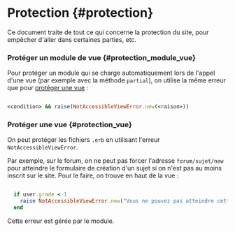 # Protection {#protection}

Ce document traite de tout ce qui concerne la protection du site, pour empêcher d'aller dans certaines parties, etc.

### Protéger un module de vue {#protection_module_vue}

Pour protéger un module qui se charge automatiquement lors de l'appel d'une vue (par exemple avec la méthode `partial`), on utilise la même erreur que pour [protéger une vue](#protection_vue) :

```ruby

<condition> && raise(NotAccessibleViewError.new(<raison>))


```

### Protéger une vue {#protection_vue}

On peut protéger les fichiers `.erb` en utilisant l'erreur `NotAccessibleViewError`.

Par exemple, sur le forum, on ne peut pas forcer l'adresse `forum/sujet/new` pour atteindre le formulaire de création d'un sujet si on n'est pas au moins inscrit sur le site. Pour le faire, on trouve en haut de la vue :

```ruby

  if user.grade < 1
    raise NotAccessibleViewError.new("Vous ne pouvez pas atteindre cette vue.")
  end

```

Cette erreur est gérée par le module.

